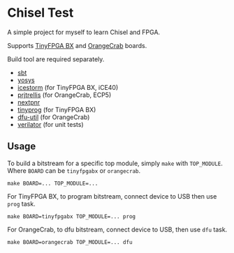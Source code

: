 Chisel Test
===========

A simple project for myself to learn Chisel and FPGA.

Supports [TinyFPGA BX](https://github.com/tinyfpga/TinyFPGA-BX) and [OrangeCrab](https://github.com/orangecrab-fpga/orangecrab-hardware) boards.

Build tool are required separately.

- [sbt](https://www.scala-sbt.org/)
- [yosys](https://github.com/YosysHQ/yosys)
- [icestorm](https://github.com/YosysHQ/icestorm) (for TinyFPGA BX, iCE40)
- [prjtrellis](https://github.com/YosysHQ/prjtrellis) (for OrangeCrab, ECP5)
- [nextpnr](https://github.com/YosysHQ/nextpnr)
- [tinyprog](https://github.com/tinyfpga/TinyFPGA-Bootloader/tree/master/programmer) (for TinyFPGA BX)
- [dfu-util](http://dfu-util.sourceforge.net/) (for OrangeCrab)
- [verilator](https://www.veripool.org/verilator/) (for unit tests)

Usage
-----

To build a bitstream for a specific top module, simply `make` with `TOP_MODULE`.
Where `BOARD` can be `tinyfpgabx` or `orangecrab`.

```
make BOARD=... TOP_MODULE=...
```

For TinyFPGA BX, to program bitstream, connect device to USB then use `prog` task.

```
make BOARD=tinyfpgabx TOP_MODULE=... prog
```

For OrangeCrab, to dfu bitstream, connect device to USB, then use `dfu` task.

```
make BOARD=orangecrab TOP_MODULE=... dfu
```
